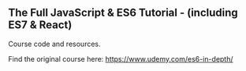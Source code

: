 ## The Full JavaScript & ES6 Tutorial - (including ES7 & React)

Course code and resources.

Find the original course here: https://www.udemy.com/es6-in-depth/
